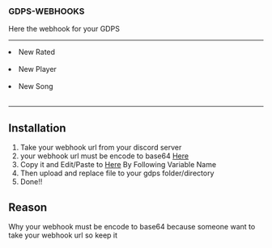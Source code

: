 ### GDPS-WEBHOOKS
Here the webhook for your GDPS
<hr/>
<li>New Rated </li><br/>
<li>New Player </li><br/>
<li>New Song </li><br/>
<hr/>

## Installation

1. Take your webhook url from your discord server<br/>
2. your webhook url must be encode to base64 [Here](https://base64encode.com)<br/>
3. Copy it and Edit/Paste to [Here](webhooks/config/config.php) By Following Variable Name<br/>
4. Then upload and replace file to your gdps folder/directory
5. Done!!

## Reason
Why your webhook must be encode to base64
because someone want to take your webhook url so keep it
